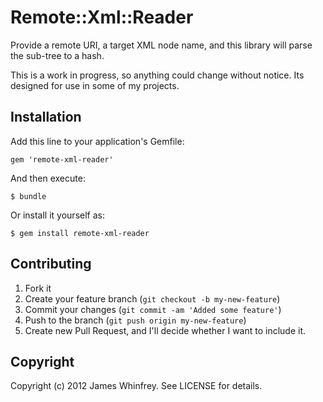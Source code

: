 # Remote::Xml::Reader

Provide a remote URI, a target XML node name, and this library will parse the sub-tree to a hash.

This is a work in progress, so anything could change without notice. Its designed for use in some of my projects.

## Installation

Add this line to your application's Gemfile:

    gem 'remote-xml-reader'

And then execute:

    $ bundle

Or install it yourself as:

    $ gem install remote-xml-reader

## Contributing

1. Fork it
2. Create your feature branch (`git checkout -b my-new-feature`)
3. Commit your changes (`git commit -am 'Added some feature'`)
4. Push to the branch (`git push origin my-new-feature`)
5. Create new Pull Request, and I'll decide whether I want to include it.

## Copyright

Copyright (c) 2012 James Whinfrey. See LICENSE for details.

